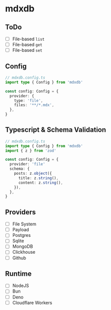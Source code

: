 # mdxdb

## ToDo

- [ ] File-based `list`
- [ ] File-based `get`
- [ ] File-based `set`

## Config

```typescript
// mdxdb.config.ts
import type { Config } from 'mdxdb'

const config: Config = {
  provider: {
    type: 'file',
    files: '**/*.mdx',
  },
}
```

## Typescript & Schema Validation

```typescript
// mdxdb.config.ts
import type { Config } from 'mdxdb'
import { z } from 'zod'

const config: Config = {
  provider: 'file'
  schema: {
    posts: z.object({
      title: z.string(),
      content: z.string(),
    }),
  },
}
```

## Providers

- [ ] File System
- [ ] Payload
- [ ] Postgres
- [ ] Sqlite
- [ ] MongoDB
- [ ] Clickhouse
- [ ] Github

## Runtime

- [ ] NodeJS
- [ ] Bun
- [ ] Deno
- [ ] Cloudflare Workers
